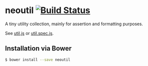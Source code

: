 # neoutil [![Build Status](https://travis-ci.org/justlep/neoutil.svg?branch=master)](https://travis-ci.org/justlep/neoutil)
A tiny utility collection, mainly for assertion and formatting purposes.

See [util.js](./src/util.js) or [util.spec.js](./spec/util.spec.js).

## Installation via Bower
```sh
$ bower install --save neoutil
```
